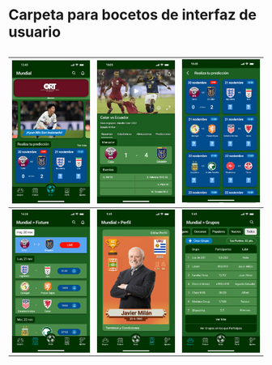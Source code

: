 # Carpeta para bocetos de interfaz de usuario
<table border="0px" align="left" style="border:0px">
  <tr>
    <th><img src="Prototipo_Inicio.png" width="300"></th>
    <th><img src="Prototipo_DetallesPartido.png" width="300"></th>
    <th><img src="Prototipo_PartidosParaPredecir.png" width="300"></th>
  </tr>
  <tr>
    <th><img src="Prototipo_Fixture.png" width="300"></th>
    <th><img src="Prototipo_Perfil.png" width="300"></th>
    <th><img src="Prototipo_Grupos.png" width="300"></th>
  </tr>
</table>
